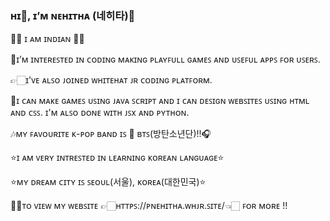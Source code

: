 ### ʜɪ👋, ɪ’ᴍ ɴᴇʜɪᴛʜᴀ (네히타)💜

🙋🏻‍ ɪ ᴀᴍ ɪɴᴅɪᴀɴ 🙋🏻‍

👀ɪ’ᴍ ɪɴᴛᴇʀᴇꜱᴛᴇᴅ ɪɴ ᴄᴏᴅɪɴɢ ᴍᴀᴋɪɴɢ ᴘʟᴀʏꜰᴜʟʟ ɢᴀᴍᴇꜱ ᴀɴᴅ ᴜꜱᴇꜰᴜʟ ᴀᴘᴘꜱ ꜰᴏʀ ᴜꜱᴇʀꜱ.

👉🏻ɪ'ᴠᴇ ᴀʟꜱᴏ ᴊᴏɪɴᴇᴅ ᴡʜɪᴛᴇʜᴀᴛ ᴊʀ ᴄᴏᴅɪɴɢ ᴘʟᴀᴛꜰᴏʀᴍ.

🙂ɪ ᴄᴀɴ ᴍᴀᴋᴇ ɢᴀᴍᴇꜱ ᴜꜱɪɴɢ ᴊᴀᴠᴀ ꜱᴄʀɪᴘᴛ ᴀɴᴅ ɪ ᴄᴀɴ ᴅᴇꜱɪɢɴ ᴡᴇʙꜱɪᴛᴇꜱ ᴜꜱɪɴɢ ʜᴛᴍʟ ᴀɴᴅ ᴄꜱꜱ. ɪ'ᴍ ᴀʟꜱᴏ ᴅᴏɴᴇ ᴡɪᴛʜ ᴊꜱx ᴀɴᴅ ᴘʏᴛʜᴏɴ.

🎶ᴍʏ ꜰᴀᴠᴏᴜʀɪᴛᴇ ᴋ-ᴘᴏᴘ ʙᴀɴᴅ ɪꜱ 💜 ʙᴛꜱ(방탄소년단)!!🎧

⭐ɪ ᴀᴍ ᴠᴇʀʏ ɪɴᴛʀᴇꜱᴛᴇᴅ ɪɴ ʟᴇᴀʀɴɪɴɢ ᴋᴏʀᴇᴀɴ ʟᴀɴɢᴜᴀɢᴇ⭐

⭐ᴍʏ ᴅʀᴇᴀᴍ ᴄɪᴛʏ ɪꜱ ꜱᴇᴏᴜʟ(서울), ᴋᴏʀᴇᴀ(대한민국)⭐

👸🏻ᴛᴏ ᴠɪᴇᴡ ᴍʏ ᴡᴇʙꜱɪᴛᴇ 👉🏻ʜᴛᴛᴘꜱ://ᴘɴᴇʜɪᴛʜᴀ.ᴡʜᴊʀ.ꜱɪᴛᴇ/👈🏻 ꜰᴏʀ ᴍᴏʀᴇ !!
